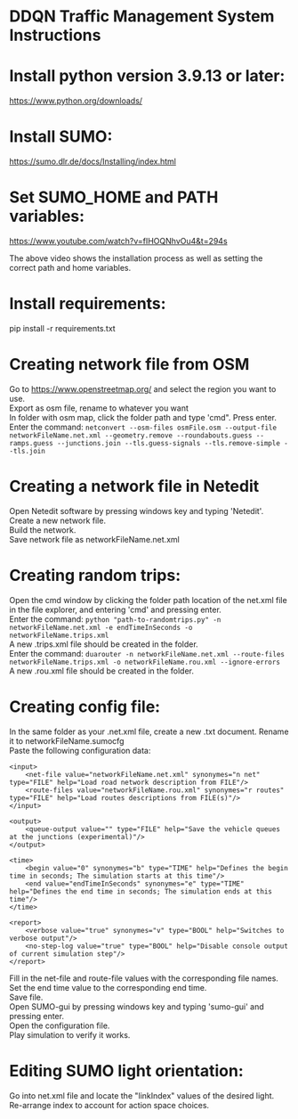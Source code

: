 # DDQN Traffic Management System Instructions

# Install python version 3.9.13 or later:
https://www.python.org/downloads/

# Install SUMO:
https://sumo.dlr.de/docs/Installing/index.html

# Set SUMO_HOME and PATH variables:
https://www.youtube.com/watch?v=fIHOQNhvOu4&t=294s

The above video shows the installation process as well as setting the correct path and home variables.

# Install requirements:

pip install -r requirements.txt

# Creating network file from OSM
Go to https://www.openstreetmap.org/ and select the region you want to use.<br>
Export as osm file, rename to whatever you want<br>
In folder with osm map, click the folder path and type 'cmd". Press enter.<br>
Enter the command: ```netconvert --osm-files osmFile.osm --output-file networkFileName.net.xml --geometry.remove --roundabouts.guess --ramps.guess --junctions.join --tls.guess-signals --tls.remove-simple --tls.join```

# Creating a network file in Netedit
Open Netedit software by pressing windows key and typing 'Netedit'.<br>
Create a new network file.<br>
Build the network.<br>
Save network file as networkFileName.net.xml

# Creating random trips:
Open the cmd window by clicking the folder path location of the net.xml file in the file explorer, and entering 'cmd' and pressing enter.<br>
Enter the command: ```python "path-to-randomtrips.py" -n networkFileName.net.xml -e endTimeInSeconds -o networkFileName.trips.xml```<br>
A new .trips.xml file should be created in the folder.<br>
Enter the command: ```duarouter -n networkFileName.net.xml --route-files networkFileName.trips.xml -o networkFileName.rou.xml --ignore-errors```<br>
A new .rou.xml file should be created in the folder.

# Creating config file:
In the same folder as your .net.xml file, create a new .txt document. Rename it to networkFileName.sumocfg<br>
Paste the following configuration data:<br>
<?xml version="1.0" encoding="UTF-8"?>

<!-- generated on enter-date-here by Eclipse SUMO sumo Version 1.19.0
-->

<configuration xmlns:xsi="http://www.w3.org/2001/XMLSchema-instance" xsi:noNamespaceSchemaLocation="http://sumo.dlr.de/xsd/sumoConfiguration.xsd">

    <input>
        <net-file value="networkFileName.net.xml" synonymes="n net" type="FILE" help="Load road network description from FILE"/>
        <route-files value="networkFileName.rou.xml" synonymes="r routes" type="FILE" help="Load routes descriptions from FILE(s)"/>
    </input>

    <output>
        <queue-output value="" type="FILE" help="Save the vehicle queues at the junctions (experimental)"/>
    </output>

    <time>
        <begin value="0" synonymes="b" type="TIME" help="Defines the begin time in seconds; The simulation starts at this time"/>
        <end value="endTimeInSeconds" synonymes="e" type="TIME" help="Defines the end time in seconds; The simulation ends at this time"/>
    </time>

    <report>
        <verbose value="true" synonymes="v" type="BOOL" help="Switches to verbose output"/>
        <no-step-log value="true" type="BOOL" help="Disable console output of current simulation step"/>
    </report>

</configuration>

Fill in the net-file and route-file values with the corresponding file names.<br>
Set the end time value to the corresponding end time.<br>
Save file.<br>
Open SUMO-gui by pressing windows key and typing 'sumo-gui' and pressing enter.<br>
Open the configuration file.<br>
Play simulation to verify it works.

# Editing SUMO light orientation:
Go into net.xml file and locate the "linkIndex" values of the desired light.<br>
Re-arrange index to account for action space choices.
